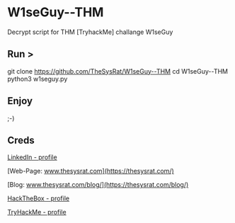 # W1seGuy--THM
Decrypt script for THM [TryhackMe] challange W1seGuy

## Run >
git clone https://github.com/TheSysRat/W1seGuy--THM
cd W1seGuy--THM
python3 w1seguy.py

## Enjoy
;-)
## Creds

[LinkedIn - profile](https://www.linkedin.com/in/thesysrat/)

[Web-Page: www.thesysrat.com](https://thesysrat.com/)

[Blog: www.thesysrat.com/blog/](https://thesysrat.com/blog/)

[HackTheBox - profile](https://app.hackthebox.com/profile/1298347)

[TryHackMe - profile](https://tryhackme.com/p/TheSysRat)
